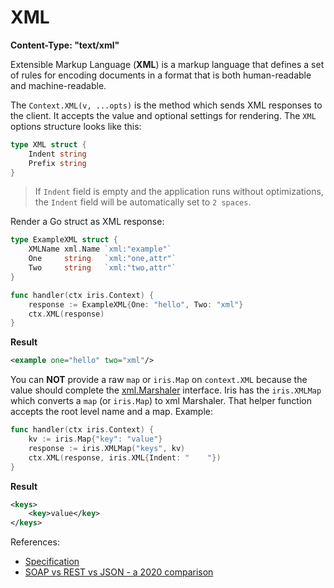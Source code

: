 # XML

**Content-Type: "text/xml"**

Extensible Markup Language (**XML**) is a markup language that defines a set of rules for encoding documents in a format that is both human-readable and machine-readable.

The `Context.XML(v, ...opts)` is the method which sends XML responses to the client. It accepts the value and optional settings for rendering. The `XML` options structure looks like this:

```go
type XML struct {
	Indent string
	Prefix string
}
```

> If `Indent` field is empty and the application runs without optimizations, the `Indent` field will be automatically set to `2 spaces`.

Render a Go struct as XML response:

```go
type ExampleXML struct {
	XMLName xml.Name `xml:"example"`
	One     string   `xml:"one,attr"`
	Two     string   `xml:"two,attr"`
}

func handler(ctx iris.Context) {
    response := ExampleXML{One: "hello", Two: "xml"}
    ctx.XML(response)
}
```

**Result**

```xml
<example one="hello" two="xml"/>
```

You can **NOT** provide a raw `map` or `iris.Map` on `context.XML` because the value should complete the [xml.Marshaler](https://godoc.org/encoding/xml#Marshaler) interface. Iris has the `iris.XMLMap` which converts a `map` (or `iris.Map`) to xml Marshaler. That helper function accepts the root level name and a map. Example:

```go
func handler(ctx iris.Context) {
    kv := iris.Map{"key": "value"}
    response := iris.XMLMap("keys", kv)
    ctx.XML(response, iris.XML{Indent: "    "})
}
```

**Result**

```xml
<keys>
    <key>value</key>
</keys>
```

References:
- [Specification](https://www.w3.org/TR/REC-xml/)
- [SOAP vs REST vs JSON - a 2020 comparison](https://raygun.com/blog/soap-vs-rest-vs-json/)

<!-- slide:break-100 -->
